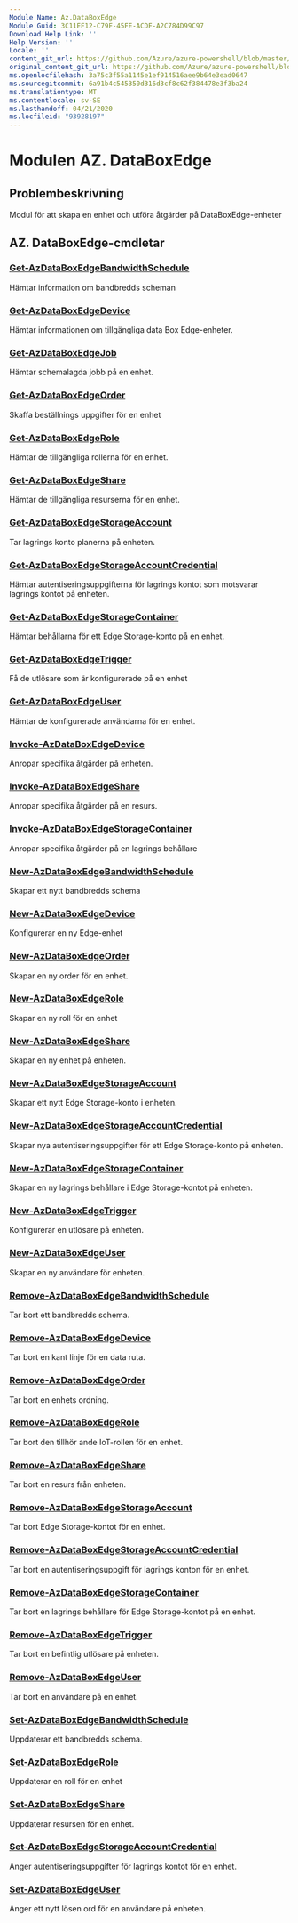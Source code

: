 ```yaml
---
Module Name: Az.DataBoxEdge
Module Guid: 3C11EF12-C79F-45FE-ACDF-A2C784D99C97
Download Help Link: ''
Help Version: ''
Locale: ''
content_git_url: https://github.com/Azure/azure-powershell/blob/master/src/DataBoxEdge/DataBoxEdge/help/Az.DataBoxEdge.md
original_content_git_url: https://github.com/Azure/azure-powershell/blob/master/src/DataBoxEdge/DataBoxEdge/help/Az.DataBoxEdge.md
ms.openlocfilehash: 3a75c3f55a1145e1ef914516aee9b64e3ead0647
ms.sourcegitcommit: 6a91b4c545350d316d3cf8c62f384478e3f3ba24
ms.translationtype: MT
ms.contentlocale: sv-SE
ms.lasthandoff: 04/21/2020
ms.locfileid: "93928197"
---
```

# Modulen AZ. DataBoxEdge
## Problembeskrivning
Modul för att skapa en enhet och utföra åtgärder på DataBoxEdge-enheter

## AZ. DataBoxEdge-cmdletar
### [Get-AzDataBoxEdgeBandwidthSchedule](Get-AzDataBoxEdgeBandwidthSchedule.md)
Hämtar information om bandbredds scheman

### [Get-AzDataBoxEdgeDevice](Get-AzDataBoxEdgeDevice.md)
Hämtar informationen om tillgängliga data Box Edge-enheter.

### [Get-AzDataBoxEdgeJob](Get-AzDataBoxEdgeJob.md)
Hämtar schemalagda jobb på en enhet.

### [Get-AzDataBoxEdgeOrder](Get-AzDataBoxEdgeOrder.md)
Skaffa beställnings uppgifter för en enhet

### [Get-AzDataBoxEdgeRole](Get-AzDataBoxEdgeRole.md)
Hämtar de tillgängliga rollerna för en enhet.

### [Get-AzDataBoxEdgeShare](Get-AzDataBoxEdgeShare.md)
Hämtar de tillgängliga resurserna för en enhet.

### [Get-AzDataBoxEdgeStorageAccount](Get-AzDataBoxEdgeStorageAccount.md)
Tar lagrings konto planerna på enheten.

### [Get-AzDataBoxEdgeStorageAccountCredential](Get-AzDataBoxEdgeStorageAccountCredential.md)
Hämtar autentiseringsuppgifterna för lagrings kontot som motsvarar lagrings kontot på enheten.

### [Get-AzDataBoxEdgeStorageContainer](Get-AzDataBoxEdgeStorageContainer.md)
Hämtar behållarna för ett Edge Storage-konto på en enhet.

### [Get-AzDataBoxEdgeTrigger](Get-AzDataBoxEdgeTrigger.md)
Få de utlösare som är konfigurerade på en enhet
 

### [Get-AzDataBoxEdgeUser](Get-AzDataBoxEdgeUser.md)
Hämtar de konfigurerade användarna för en enhet.

### [Invoke-AzDataBoxEdgeDevice](Invoke-AzDataBoxEdgeDevice.md)
Anropar specifika åtgärder på enheten.

### [Invoke-AzDataBoxEdgeShare](Invoke-AzDataBoxEdgeShare.md)
Anropar specifika åtgärder på en resurs.

### [Invoke-AzDataBoxEdgeStorageContainer](Invoke-AzDataBoxEdgeStorageContainer.md)
Anropar specifika åtgärder på en lagrings behållare

### [New-AzDataBoxEdgeBandwidthSchedule](New-AzDataBoxEdgeBandwidthSchedule.md)
Skapar ett nytt bandbredds schema

### [New-AzDataBoxEdgeDevice](New-AzDataBoxEdgeDevice.md)
Konfigurerar en ny Edge-enhet

### [New-AzDataBoxEdgeOrder](New-AzDataBoxEdgeOrder.md)
Skapar en ny order för en enhet.

### [New-AzDataBoxEdgeRole](New-AzDataBoxEdgeRole.md)
Skapar en ny roll för en enhet

### [New-AzDataBoxEdgeShare](New-AzDataBoxEdgeShare.md)
Skapar en ny enhet på enheten.

### [New-AzDataBoxEdgeStorageAccount](New-AzDataBoxEdgeStorageAccount.md)
Skapar ett nytt Edge Storage-konto i enheten.

### [New-AzDataBoxEdgeStorageAccountCredential](New-AzDataBoxEdgeStorageAccountCredential.md)
Skapar nya autentiseringsuppgifter för ett Edge Storage-konto på enheten.

### [New-AzDataBoxEdgeStorageContainer](New-AzDataBoxEdgeStorageContainer.md)
Skapar en ny lagrings behållare i Edge Storage-kontot på enheten.

### [New-AzDataBoxEdgeTrigger](New-AzDataBoxEdgeTrigger.md)
Konfigurerar en utlösare på enheten.

### [New-AzDataBoxEdgeUser](New-AzDataBoxEdgeUser.md)
Skapar en ny användare för enheten.

### [Remove-AzDataBoxEdgeBandwidthSchedule](Remove-AzDataBoxEdgeBandwidthSchedule.md)
Tar bort ett bandbredds schema.

### [Remove-AzDataBoxEdgeDevice](Remove-AzDataBoxEdgeDevice.md)
Tar bort en kant linje för en data ruta.

### [Remove-AzDataBoxEdgeOrder](Remove-AzDataBoxEdgeOrder.md)
Tar bort en enhets ordning.

### [Remove-AzDataBoxEdgeRole](Remove-AzDataBoxEdgeRole.md)
Tar bort den tillhör ande IoT-rollen för en enhet.

### [Remove-AzDataBoxEdgeShare](Remove-AzDataBoxEdgeShare.md)
Tar bort en resurs från enheten.

### [Remove-AzDataBoxEdgeStorageAccount](Remove-AzDataBoxEdgeStorageAccount.md)
Tar bort Edge Storage-kontot för en enhet.

### [Remove-AzDataBoxEdgeStorageAccountCredential](Remove-AzDataBoxEdgeStorageAccountCredential.md)
Tar bort en autentiseringsuppgift för lagrings konton för en enhet.

### [Remove-AzDataBoxEdgeStorageContainer](Remove-AzDataBoxEdgeStorageContainer.md)
Tar bort en lagrings behållare för Edge Storage-kontot på en enhet.

### [Remove-AzDataBoxEdgeTrigger](Remove-AzDataBoxEdgeTrigger.md)
Tar bort en befintlig utlösare på enheten.

### [Remove-AzDataBoxEdgeUser](Remove-AzDataBoxEdgeUser.md)
Tar bort en användare på en enhet.

### [Set-AzDataBoxEdgeBandwidthSchedule](Set-AzDataBoxEdgeBandwidthSchedule.md)
Uppdaterar ett bandbredds schema.

### [Set-AzDataBoxEdgeRole](Set-AzDataBoxEdgeRole.md)
Uppdaterar en roll för en enhet

### [Set-AzDataBoxEdgeShare](Set-AzDataBoxEdgeShare.md)
Uppdaterar resursen för en enhet.

### [Set-AzDataBoxEdgeStorageAccountCredential](Set-AzDataBoxEdgeStorageAccountCredential.md)
Anger autentiseringsuppgifter för lagrings kontot för en enhet.

### [Set-AzDataBoxEdgeUser](Set-AzDataBoxEdgeUser.md)
Anger ett nytt lösen ord för en användare på enheten.

